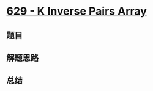 # [629 - K Inverse Pairs Array](https://leetcode.com/problems/k-inverse-pairs-array/)

## 题目


## 解题思路


## 总结


